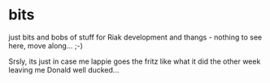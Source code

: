 # bits
just bits and bobs of stuff for Riak development and thangs - nothing to see here, move along... ;-)

Srsly, its just in case me lappie goes the fritz like what it did the other week
leaving me Donald well ducked...
